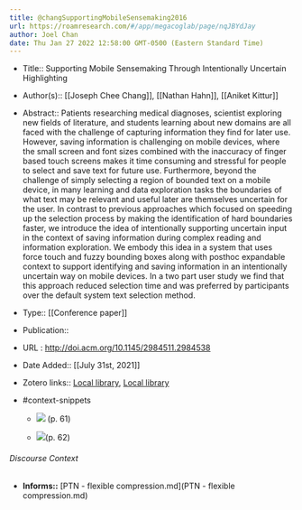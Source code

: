 ```yaml
---
title: @changSupportingMobileSensemaking2016
url: https://roamresearch.com/#/app/megacoglab/page/nqJBYdJay
author: Joel Chan
date: Thu Jan 27 2022 12:58:00 GMT-0500 (Eastern Standard Time)
---
```


- Title:: Supporting Mobile Sensemaking Through Intentionally Uncertain Highlighting
- Author(s):: [[Joseph Chee Chang]], [[Nathan Hahn]], [[Aniket Kittur]]
- Abstract:: Patients researching medical diagnoses, scientist exploring new fields of literature, and students learning about new domains are all faced with the challenge of capturing information they find for later use. However, saving information is challenging on mobile devices, where the small screen and font sizes combined with the inaccuracy of finger based touch screens makes it time consuming and stressful for people to select and save text for future use. Furthermore, beyond the challenge of simply selecting a region of bounded text on a mobile device, in many learning and data exploration tasks the boundaries of what text may be relevant and useful later are themselves uncertain for the user. In contrast to previous approaches which focused on speeding up the selection process by making the identification of hard boundaries faster, we introduce the idea of intentionally supporting uncertain input in the context of saving information during complex reading and information exploration. We embody this idea in a system that uses force touch and fuzzy bounding boxes along with posthoc expandable context to support identifying and saving information in an intentionally uncertain way on mobile devices. In a two part user study we find that this approach reduced selection time and was preferred by participants over the default system text selection method.
- Type:: [[Conference paper]]
- Publication::
- URL : http://doi.acm.org/10.1145/2984511.2984538
- Date Added:: [[July 31st, 2021]]
- Zotero links:: [Local library](zotero://select/groups/2451508/items/5SX4SSIQ), [Local library](https://www.zotero.org/groups/2451508/items/5SX4SSIQ)
- #context-snippets

    - ![](https://firebasestorage.googleapis.com/v0/b/firescript-577a2.appspot.com/o/imgs%2Fapp%2Fmegacoglab%2FzQl7Xo1Ckc.png?alt=media&token=a8f7e809-957b-49a8-80e0-23e958f6f9a4) (p. 61)

    - ![](https://firebasestorage.googleapis.com/v0/b/firescript-577a2.appspot.com/o/imgs%2Fapp%2Fmegacoglab%2FoBsFRaq0Fh.png?alt=media&token=577eba6d-3610-4b93-8e06-356f61250579)(p. 62)

###### Discourse Context

- **Informs::** [PTN - flexible compression.md](PTN - flexible compression.md)

